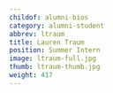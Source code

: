 ```yaml
---
childof: alumni-bios
category: alumni-student
abbrev: ltraum
title: Lauren Traum
position: Summer Intern
image: ltraum-full.jpg
thumb: ltraum-thumb.jpg
weight: 417
---
```

<!-- Lauren is a student at Bowdoin College majoring in philosophy and minoring in math. Prior to interning at the Eviction Lab, she worked as a field organizer for the Warnock-Ossoff Runoff Campaign and as a coordinator for Bowdoin Cultural Immersion Orientation Trips. Lauren became interested in data visualization upon taking a U.S. history class involving GIS mapping analysis. At the Eviction Lab, she is excited to research and visualize how homeowners and renters experience differing governmental economic support through tax deductions and subsidies.

In her free time, Lauren enjoys listening to podcasts, working on photography projects, and going on long-distance runs. -->